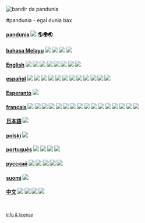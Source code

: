 
![](http://www.pandunia.info/bandir/bandir.png "bandir da pandunia")

#pandunia - egal dunia bax

#### [pandunia](pandunia/index.md) ![](http://pandunia.info/bandir/qpn.svg) 🌎🌍🌏

#### [bahasa Melayu](malayi/index.md) ![](http://pandunia.info/bandir/id.svg) ![](http://pandunia.info/bandir/my.svg) ![](http://pandunia.info/bandir/sg.svg) ![](http://pandunia.info/bandir/bn.svg)

#### [English](engli/index.md) ![](http://pandunia.info/bandir/us.svg) ![](http://pandunia.info/bandir/ng.svg) ![](http://pandunia.info/bandir/gb.svg) ![](http://pandunia.info/bandir/za.svg) ![](http://pandunia.info/bandir/ca.svg) ![](http://pandunia.info/bandir/gh.svg) ![](http://pandunia.info/bandir/au.svg) ![](http://pandunia.info/bandir/nz.svg)

#### [español](espani/index.md) ![](http://pandunia.info/bandir/mx.svg) ![](http://pandunia.info/bandir/co.svg) ![](http://pandunia.info/bandir/es.svg) ![](http://pandunia.info/bandir/ar.svg) ![](http://pandunia.info/bandir/ve.svg) ![](http://pandunia.info/bandir/pe.svg) ![](http://pandunia.info/bandir/cl.svg) ![](http://pandunia.info/bandir/ec.svg) ![](http://pandunia.info/bandir/gu.svg) ![](http://pandunia.info/bandir/bo.svg) ![](http://pandunia.info/bandir/cu.svg) ![](http://pandunia.info/bandir/hn.svg)

#### [Esperanto](esperanti/index.md) ![](http://pandunia.info/bandir/eo.svg)

#### [français](fransi/index.md) ![](http://pandunia.info/bandir/cd.svg) ![](http://pandunia.info/bandir/fr.svg) ![](http://pandunia.info/bandir/ca.svg) ![](http://pandunia.info/bandir/cm.svg) ![](http://pandunia.info/bandir/ci.svg) ![](http://pandunia.info/bandir/mg.svg) ![](http://pandunia.info/bandir/ne.svg) ![](http://pandunia.info/bandir/bf.svg) ![](http://pandunia.info/bandir/ml.svg) ![](http://pandunia.info/bandir/sn.svg) ![](http://pandunia.info/bandir/td.svg) ![](http://pandunia.info/bandir/gn.svg) ![](http://pandunia.info/bandir/ht.svg) ![](http://pandunia.info/bandir/be.svg) ![](http://pandunia.info/bandir/cf.svg) ![](http://pandunia.info/bandir/cg.svg)

#### [日本語](niponi/index.md) ![](http://pandunia.info/bandir/jp.svg)

#### [polski](polski/index.md) ![](http://pandunia.info/bandir/pl.svg)

#### [português](portugali/index.md) ![](http://pandunia.info/bandir/br.svg) ![](http://pandunia.info/bandir/ao.svg) ![](http://pandunia.info/bandir/mz.svg) ![](http://pandunia.info/bandir/pt.svg)

#### [русский](rusi/index.md) ![](http://pandunia.info/bandir/ru.svg) ![](http://pandunia.info/bandir/ua.svg) ![](http://pandunia.info/bandir/kz.svg) ![](http://pandunia.info/bandir/by.svg) ![](http://pandunia.info/bandir/kg.svg)

#### [suomi](suomi/index.md) ![](http://pandunia.info/bandir/fi.svg)

#### [中文](cini/index.md) ![](http://pandunia.info/bandir/cn.svg) ![](http://pandunia.info/bandir/tw.svg) ![](http://pandunia.info/bandir/hk.svg) ![](http://pandunia.info/bandir/sg.svg)

<small><br><br>[info & license](README.md)</small>

